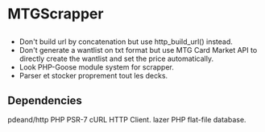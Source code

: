 # MTGScrapper

## 
- Don't build url by  concatenation but use http_build_url() instead.
- Don't generate a wantlist on txt format but use MTG Card Market API to directly create the wantlist and set the price automatically.
- Look PHP-Goose module system for scrapper.
- Parser et stocker proprement tout les decks.

## Dependencies
pdeand/http PHP PSR-7 cURL HTTP Client.
lazer PHP flat-file database.


